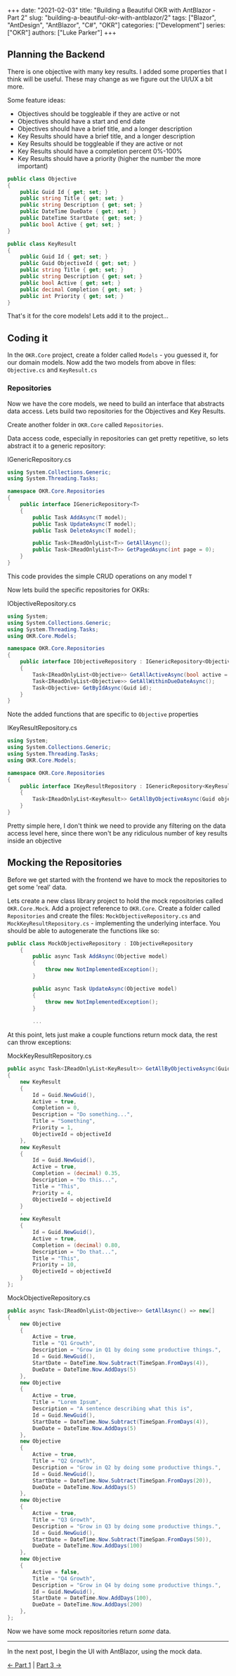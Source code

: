 +++ 
date: "2021-02-03"
title: "Building a Beautiful OKR with AntBlazor - Part 2"
slug: "building-a-beautiful-okr-with-antblazor/2"
tags: ["Blazor", "AntDesign", "AntBlazor", "C#", "OKR"]
categories: ["Development"]
series: ["OKR"]
authors: ["Luke Parker"]
+++

## Planning the Backend

There is one objective with many key results. I added some properties that I think will be useful. These may change as we figure out the UI/UX a bit more.

Some feature ideas:
* Objectives should be toggleable if they are active or not
* Objectives should have a start and end date
* Objectives should have a brief title, and a longer description
* Key Results should have a brief title, and a longer description
* Key Results should be toggleable if they are active or not
* Key Results should have a completion percent 0%-100%
* Key Results should have a priority (higher the number the more important)

```c#
public class Objective
{
    public Guid Id { get; set; }
    public string Title { get; set; }
    public string Description { get; set; }
    public DateTime DueDate { get; set; }
    public DateTime StartDate { get; set; }
    public bool Active { get; set; }
}
```

```c#
public class KeyResult
{
    public Guid Id { get; set; }
    public Guid ObjectiveId { get; set; }
    public string Title { get; set; }
    public string Description { get; set; }
    public bool Active { get; set; }
    public decimal Completion { get; set; }
    public int Priority { get; set; }
}
```

That's it for the core models! Lets add it to the project...

## Coding it

In the `OKR.Core` project, create a folder called `Models` - you guessed it, for our domain models. Now add the two models from above in files: `Objective.cs` and `KeyResult.cs`

### Repositories

Now we have the core models, we need to build an interface that abstracts data access. Lets build two repositories for the Objectives and Key Results.

Create another folder in `OKR.Core` called `Repositories`.

Data access code, especially in repositories can get pretty repetitive, so lets abstract it to a generic repository:

IGenericRepository.cs
```c#
using System.Collections.Generic;
using System.Threading.Tasks;

namespace OKR.Core.Repositories
{
    public interface IGenericRepository<T>
    {
        public Task AddAsync(T model);
        public Task UpdateAsync(T model);
        public Task DeleteAsync(T model);

        public Task<IReadOnlyList<T>> GetAllAsync();
        public Task<IReadOnlyList<T>> GetPagedAsync(int page = 0);
    }
}
```

This code provides the simple CRUD operations on any model `T`

Now lets build the specific repositories for OKRs:

IObjectiveRepository.cs
```c#
using System;
using System.Collections.Generic;
using System.Threading.Tasks;
using OKR.Core.Models;

namespace OKR.Core.Repositories
{
    public interface IObjectiveRepository : IGenericRepository<Objective>
    {
        Task<IReadOnlyList<Objective>> GetAllActiveAsync(bool active = true);
        Task<IReadOnlyList<Objective>> GetAllWithinDueDateAsync();
        Task<Objective> GetByIdAsync(Guid id);
    }
}
```

Note the added functions that are specific to `Objective` properties

IKeyResultRepository.cs
```c#
using System;
using System.Collections.Generic;
using System.Threading.Tasks;
using OKR.Core.Models;

namespace OKR.Core.Repositories
{
    public interface IKeyResultRepository : IGenericRepository<KeyResult>
    {
        Task<IReadOnlyList<KeyResult>> GetAllByObjectiveAsync(Guid objectiveId);
    }
}
```

Pretty simple here, I don't think we need to provide any filtering on the data access level here, since there won't be any ridiculous number of key results inside an objective

## Mocking the Repositories

Before we get started with the frontend we have to mock the repositories to get some 'real' data.

Lets create a new class library project to hold the mock repositories called `OKR.Core.Mock`. Add a project reference to `OKR.Core`. Create a folder called `Repositories` and create the files: `MockObjectiveRepository.cs` and `MockKeyResultRepository.cs` - implementing the underlying interface. You should be able to autogenerate the functions like so:

```c#
public class MockObjectiveRepository : IObjectiveRepository
    {
        public async Task AddAsync(Objective model)
        {
            throw new NotImplementedException();
        }

        public async Task UpdateAsync(Objective model)
        {
            throw new NotImplementedException();
        }
        
        ...
```

At this point, lets just make a couple functions return mock data, the rest can throw exceptions:

MockKeyResultRepository.cs
```c#
public async Task<IReadOnlyList<KeyResult>> GetAllByObjectiveAsync(Guid objectiveId) => new[]
{
    new KeyResult
    {
        Id = Guid.NewGuid(),
        Active = true,
        Completion = 0,
        Description = "Do something...",
        Title = "Something",
        Priority = 1,
        ObjectiveId = objectiveId
    },
    new KeyResult
    {
        Id = Guid.NewGuid(),
        Active = true,
        Completion = (decimal) 0.35,
        Description = "Do this...",
        Title = "This",
        Priority = 4,
        ObjectiveId = objectiveId
    }
    ,
    new KeyResult
    {
        Id = Guid.NewGuid(),
        Active = true,
        Completion = (decimal) 0.80,
        Description = "Do that...",
        Title = "This",
        Priority = 10,
        ObjectiveId = objectiveId
    }
};
```

MockObjectiveRepository.cs
```c#
public async Task<IReadOnlyList<Objective>> GetAllAsync() => new[]
{
    new Objective
    {
        Active = true,
        Title = "Q1 Growth",
        Description = "Grow in Q1 by doing some productive things.",
        Id = Guid.NewGuid(),
        StartDate = DateTime.Now.Subtract(TimeSpan.FromDays(4)),
        DueDate = DateTime.Now.AddDays(5)
    },
    new Objective
    {
        Active = true,
        Title = "Lorem Ipsum",
        Description = "A sentence describing what this is",
        Id = Guid.NewGuid(),
        StartDate = DateTime.Now.Subtract(TimeSpan.FromDays(4)),
        DueDate = DateTime.Now.AddDays(5)
    },
    new Objective
    {
        Active = true,
        Title = "Q2 Growth",
        Description = "Grow in Q2 by doing some productive things.",
        Id = Guid.NewGuid(),
        StartDate = DateTime.Now.Subtract(TimeSpan.FromDays(20)),
        DueDate = DateTime.Now.AddDays(5)
    },
    new Objective
    {
        Active = true,
        Title = "Q3 Growth",
        Description = "Grow in Q3 by doing some productive things.",
        Id = Guid.NewGuid(),
        StartDate = DateTime.Now.Subtract(TimeSpan.FromDays(50)),
        DueDate = DateTime.Now.AddDays(100)
    },
    new Objective
    {
        Active = false,
        Title = "Q4 Growth",
        Description = "Grow in Q4 by doing some productive things.",
        Id = Guid.NewGuid(),
        StartDate = DateTime.Now.AddDays(100),
        DueDate = DateTime.Now.AddDays(200)
    },
};
```

Now we have some mock repositories return *some* data.

---

In the next post, I begin the UI with AntBlazor, using the mock data.

[← Part 1](https://lukeparker.dev/posts/building-a-beautiful-okr-with-antblazor/1) | [Part 3 →](https://lukeparker.dev/posts/building-a-beautiful-okr-with-antblazor/3)